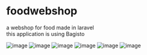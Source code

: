 # foodwebshop
a webshop for food made in laravel <br>
this application is using Bagisto

![image](https://user-images.githubusercontent.com/72434750/121897464-b2f64c00-cd22-11eb-88df-94b80e10edff.png)
![image](https://user-images.githubusercontent.com/72434750/121897361-93f7ba00-cd22-11eb-806b-03e81869a015.png)
![image](https://user-images.githubusercontent.com/72434750/121897516-c1446800-cd22-11eb-9a14-6ea39eea7762.png)
![image](https://user-images.githubusercontent.com/72434750/121897578-d02b1a80-cd22-11eb-9be7-0f96c4c02df1.png)
![image](https://user-images.githubusercontent.com/72434750/121898367-9870a280-cd23-11eb-941c-f3f852dda3b6.png)
![image](https://user-images.githubusercontent.com/72434750/121897766-ffda2280-cd22-11eb-9bb4-66b48e4b6007.png)

